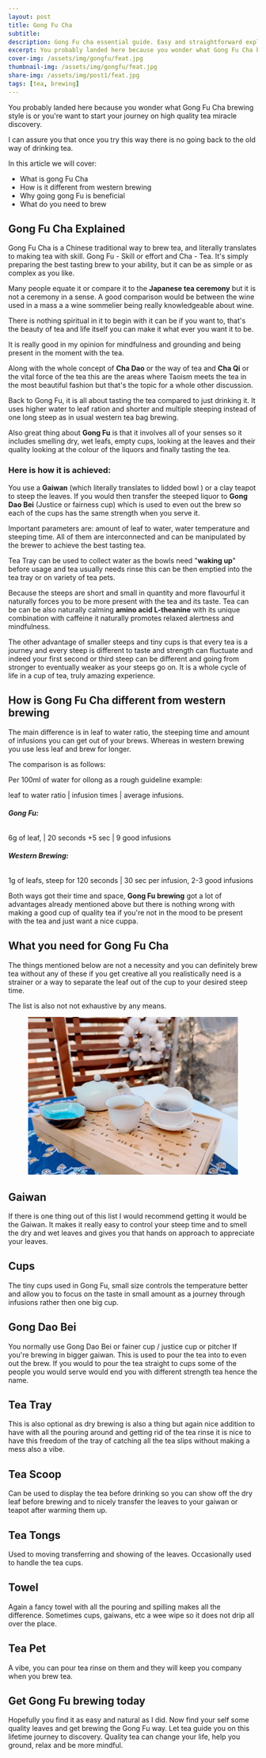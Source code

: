 ```yaml
---
layout: post
title: Gong Fu Cha
subtitle: 
description: Gong Fu cha essential guide. Easy and straightforward explanation of Gong Fu with pictures. Start your tea journey today.
excerpt: You probably landed here because you wonder what Gong Fu Cha brewing style is or you're want to start your journey on high quality tea discovery.
cover-img: /assets/img/gongfu/feat.jpg
thumbnail-img: /assets/img/gongfu/feat.jpg
share-img: /assets/img/post1/feat.jpg
tags: [tea, brewing]
---
```

<!-- wp:paragraph -->
<p>You probably landed here because you wonder what Gong Fu Cha brewing style is or you're want to start your journey on high quality tea miracle discovery.</p>
<!-- /wp:paragraph -->

<!-- wp:paragraph -->
<p>I can assure you that once you try this way there is no going back to the old way of drinking tea.</p>
<!-- /wp:paragraph -->

<!-- wp:paragraph -->
<p>In this article we will cover:</p>
<!-- /wp:paragraph -->

<!-- wp:list -->
<ul><!-- wp:list-item -->
<li>What is gong Fu Cha</li>
<!-- /wp:list-item -->

<!-- wp:list-item -->
<li>How is it different from western brewing</li>
<!-- /wp:list-item -->

<!-- wp:list-item -->
<li>Why going gong Fu is beneficial</li>
<!-- /wp:list-item -->

<!-- wp:list-item -->
<li>What do you need to brew</li>
<!-- /wp:list-item --></ul>
<!-- /wp:list -->

<!-- wp:heading -->
<h2 class="wp-block-heading">Gong Fu Cha Explained</h2>
<!-- /wp:heading -->

<!-- wp:paragraph -->
<p>Gong Fu Cha is a Chinese traditional way to brew tea, and literally translates to making tea with skill. Gong Fu - Skill or effort and Cha - Tea. It's simply preparing the best tasting brew to your ability, but it can be as simple or as complex as you like. </p>
<!-- /wp:paragraph -->

<!-- wp:paragraph -->
<p>Many people equate it or compare it to the <strong>Japanese tea ceremony</strong> but it is not a ceremony in a sense. A good comparison would be between the wine used in a mass a a wine sommelier being really knowledgeable about wine. </p>
<!-- /wp:paragraph -->

<!-- wp:paragraph -->
<p>There is nothing spiritual in it to begin with it can be if you want to, that's the beauty of tea and life itself you can make it what ever you want it to be. </p>
<!-- /wp:paragraph -->

<!-- wp:paragraph -->
<p>It is really good in my opinion for mindfulness and grounding and being present in the moment with the tea. </p>
<!-- /wp:paragraph -->

<!-- wp:paragraph -->
<p>Along with the whole concept of <strong>Cha Dao</strong> or the way of tea and <strong>Cha Qi</strong> or the vital force of the tea this are the areas where Taoism meets the tea in the most beautiful fashion but that's the topic for a whole other discussion.</p>
<!-- /wp:paragraph -->

<!-- wp:paragraph -->
<p>Back to Gong Fu, it is all about tasting the tea compared to just drinking it. It uses higher water to leaf ration and shorter and multiple steeping instead of one long steep as in usual western tea bag brewing. </p>
<!-- /wp:paragraph -->

<!-- wp:paragraph -->
<p>Also great thing about <strong>Gong Fu</strong> is that it involves all of your senses so it includes smelling dry, wet leafs, empty cups,  looking at the leaves and their quality looking at the colour of the liquors and finally tasting the tea.</p>
<!-- /wp:paragraph -->

<!-- wp:heading {"level":3} -->
<h3 class="wp-block-heading">Here is how it is achieved:</h3>
<!-- /wp:heading -->

<!-- wp:paragraph -->
<p>You use a <strong>Gaiwan</strong> (which literally translates to lidded bowl ) or a clay teapot to steep the leaves. If you would then transfer the steeped liquor to <strong>Gong Dao Bei</strong> (Justice or fairness cup) which is used to even out the brew so each of the cups has the same strength when you serve it.</p>
<!-- /wp:paragraph -->

<!-- wp:paragraph -->
<p>Important parameters are: amount of leaf to water, water temperature and steeping time. All of them are interconnected and can be manipulated by the brewer to achieve the best tasting tea.</p>
<!-- /wp:paragraph -->

<!-- wp:paragraph -->
<p>Tea Tray can be used to collect water as the bowls need "<strong>waking up</strong>" before usage and tea usually  needs rinse this can be then emptied into the tea tray or on variety of tea pets.</p>
<!-- /wp:paragraph -->

<!-- wp:paragraph -->
<p>Because the steeps are short and small in quantity and more flavourful it naturally forces you to be more present with the tea and its taste. Tea can be can be also naturally calming <strong>amino acid L-theanine</strong> with its unique combination with caffeine it naturally promotes relaxed alertness and mindfulness.</p>
<!-- /wp:paragraph -->

<!-- wp:paragraph -->
<p>The other advantage of smaller steeps and tiny cups is that every tea is a journey and every steep is different to taste and strength can fluctuate and indeed your first second or third steep can be different and going from stronger to eventually weaker as your steeps go on. It is a whole cycle of life in a cup of tea, truly amazing experience.</p>
<!-- /wp:paragraph -->

<!-- wp:heading -->
<h2 class="wp-block-heading">How is Gong Fu Cha different from western brewing</h2>
<!-- /wp:heading -->

<!-- wp:paragraph -->
<p>The main difference is in leaf to water ratio, the steeping time and amount of infusions you can get out of your brews. Whereas in western brewing you use less leaf and brew for longer. </p>
<!-- /wp:paragraph -->

<!-- wp:paragraph -->
<p>The comparison is as follows:</p>
<!-- /wp:paragraph -->

<!-- wp:paragraph -->
<p>Per 100ml of water for ollong as a rough guideline example:</p>
<!-- /wp:paragraph -->

<!-- wp:paragraph -->
<p>leaf to water ratio | infusion times | average infusions.</p>
<!-- /wp:paragraph -->

<!-- wp:heading {"level":6} -->
<h6 class="wp-block-heading"><strong>Gong Fu: </strong></h6>
<!-- /wp:heading -->

<!-- wp:paragraph -->
<p>6g of leaf, | 20 seconds +5 sec | 9 good infusions</p>
<!-- /wp:paragraph -->

<!-- wp:heading {"level":6} -->
<h6 class="wp-block-heading"><strong>Western Brewing:</strong></h6>
<!-- /wp:heading -->

<!-- wp:paragraph -->
<p>1g of leafs, steep for 120 seconds | 30 sec per infusion, 2-3 good infusions</p>
<!-- /wp:paragraph -->

<!-- wp:paragraph -->
<p>Both ways got their time and space, <strong>Gong Fu brewing</strong> got a lot of advantages already mentioned above but there is nothing wrong with making a good cup of quality tea if you're not in the mood  to be present with the tea and just want a  nice cuppa.</p>
<!-- /wp:paragraph -->

<!-- wp:heading -->
<h2 class="wp-block-heading">What you need for Gong Fu Cha</h2>
<!-- /wp:heading -->

<!-- wp:paragraph -->
<p>The things mentioned below are not a necessity and you can definitely brew tea without any of these if you get creative all you realistically need is a strainer or a way to separate the leaf out of the cup to your desired steep time.</p>
<!-- /wp:paragraph -->

<!-- wp:paragraph -->
<p>The list is also not not exhaustive by any means.</p>
<!-- /wp:paragraph -->

<!-- wp:image {"id":289,"sizeSlug":"large","linkDestination":"none"} -->
<figure class="wp-block-image size-large"><img src="/assets/img/gongfu/feat.jpg" alt="" class="wp-image-289"/></figure>
<!-- /wp:image -->

<!-- wp:heading {"fontSize":"large"} -->
<h2 class="wp-block-heading has-large-font-size">Gaiwan</h2>
<!-- /wp:heading -->

<!-- wp:paragraph -->
<p>If there is one thing out of this list I would recommend getting it would be the Gaiwan. It makes it really easy to control your steep time and to smell the dry and wet leaves and gives you that hands on approach to appreciate your leaves.</p>
<!-- /wp:paragraph -->

<!-- wp:heading -->
<h2 class="wp-block-heading">Cups</h2>
<!-- /wp:heading -->

<!-- wp:paragraph -->
<p>The tiny cups used in Gong Fu, small size controls the temperature better and allow you to focus on the taste in small amount as a journey through infusions rather then one big cup.</p>
<!-- /wp:paragraph -->

<!-- wp:heading {"fontSize":"large"} -->
<h2 class="wp-block-heading has-large-font-size">Gong Dao Bei</h2>
<!-- /wp:heading -->

<!-- wp:paragraph -->
<p>You normally use Gong Dao Bei or fainer cup / justice cup or pitcher If you're brewing in bigger gaiwan.  This is used to pour the tea into to even out the brew. If you would to pour the tea straight to cups some of the people you would serve would end you with different strength tea hence the name. </p>
<!-- /wp:paragraph -->

<!-- wp:heading {"fontSize":"large"} -->
<h2 class="wp-block-heading has-large-font-size">Tea Tray</h2>
<!-- /wp:heading -->

<!-- wp:paragraph -->
<p>This is also optional as dry brewing is also a thing but again nice addition to have with all the pouring around and getting rid of the tea rinse it is nice to have this freedom of the tray of catching all the tea slips without making a mess also a vibe.</p>
<!-- /wp:paragraph -->

<!-- wp:heading {"fontSize":"large"} -->
<h2 class="wp-block-heading has-large-font-size">Tea Scoop</h2>
<!-- /wp:heading -->

<!-- wp:paragraph -->
<p>Can be used to display the tea before drinking so you can show off  the dry leaf before brewing and to nicely transfer the leaves to your gaiwan or teapot after warming them up.</p>
<!-- /wp:paragraph -->

<!-- wp:heading {"fontSize":"large"} -->
<h2 class="wp-block-heading has-large-font-size">Tea Tongs</h2>
<!-- /wp:heading -->

<!-- wp:paragraph -->
<p>Used to moving transferring and showing of the leaves. Occasionally used to handle the tea cups.</p>
<!-- /wp:paragraph -->

<!-- wp:heading {"fontSize":"large"} -->
<h2 class="wp-block-heading has-large-font-size">Towel</h2>
<!-- /wp:heading -->

<!-- wp:paragraph -->
<p>Again a fancy towel with all the pouring and spilling makes all the difference. Sometimes cups, gaiwans, etc a wee wipe so it does not drip all over the place.</p>
<!-- /wp:paragraph -->

<!-- wp:heading {"fontSize":"large"} -->
<h2 class="wp-block-heading has-large-font-size">Tea Pet</h2>

<p>A vibe, you can pour tea rinse on them and they will keep you company when you brew tea.</p>

<h2 class="wp-block-heading">Get Gong Fu brewing today</h2>

<p>Hopefully you find it as easy and natural as I did. Now find your self some quality leaves and get brewing the Gong Fu way. Let tea guide you on this lifetime journey to discovery. Quality tea can change your life, help you ground, relax and be more mindful.</p>

<p></p>
